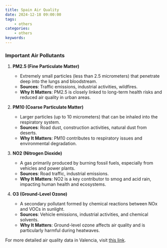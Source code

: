 ```yaml
---
title: Spain Air Quality
date: 2024-12-18 09:00:00
tags:
    - others
categories:
    - others
keywords:
---
```


### **Important Air Pollutants**

1. **PM2.5 (Fine Particulate Matter)**  
   - Extremely small particles (less than 2.5 micrometers) that penetrate deep into the lungs and bloodstream.  
   - **Sources**: Traffic emissions, industrial activities, wildfires.  
   - **Why It Matters**: PM2.5 is closely linked to long-term health risks and reduced air quality in urban areas.

2. **PM10 (Coarse Particulate Matter)**  
   - Larger particles (up to 10 micrometers) that can be inhaled into the respiratory system.  
   - **Sources**: Road dust, construction activities, natural dust from deserts.  
   - **Why It Matters**: PM10 contributes to respiratory issues and environmental degradation.

3. **NO2 (Nitrogen Dioxide)**  
   - A gas primarily produced by burning fossil fuels, especially from vehicles and power plants.  
   - **Sources**: Road traffic, industrial emissions.  
   - **Why It Matters**: NO2 is a key contributor to smog and acid rain, impacting human health and ecosystems.

4. **O3 (Ground-Level Ozone)**  
   - A secondary pollutant formed by chemical reactions between NOx and VOCs in sunlight.  
   - **Sources**: Vehicle emissions, industrial activities, and chemical solvents.  
   - **Why It Matters**: Ground-level ozone affects air quality and is particularly harmful during heatwaves.

For more detailed air quality data in Valencia, visit [this link](https://webcat-web.gva.es/webcat_web/datosOnlineRvvcca/recargarDatosOnline?codProv=46&codMuni=250&descMuni=Valencia&codEst=28#sectionEstacionesLista).
